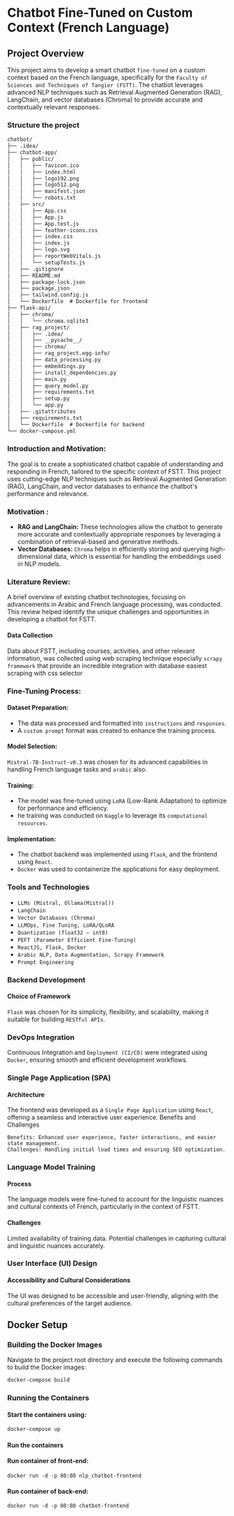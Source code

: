 # Chatbot Fine-Tuned on Custom Context (French Language)

## Project Overview

This project aims to develop a smart chatbot `fine-tuned` on a custom context based on the French language, specifically for the `Faculty of Sciences and Techniques of Tangier (FSTT)`. The chatbot leverages advanced NLP techniques such as Retrieval Augmented Generation (RAG), LangChain, and vector databases (Chroma) to provide accurate and contextually relevant responses.

### Structure the project 


```markdown
chatbot/
├── .idea/
├── chatbot-app/
│   ├── public/
│   │   ├── favicon.ico
│   │   ├── index.html
│   │   ├── logo192.png
│   │   ├── logo512.png
│   │   ├── manifest.json
│   │   └── robots.txt
│   ├── src/
│   │   ├── App.css
│   │   ├── App.js
│   │   ├── App.test.js
│   │   ├── feather-icons.css
│   │   ├── index.css
│   │   ├── index.js
│   │   ├── logo.svg
│   │   ├── reportWebVitals.js
│   │   └── setupTests.js
│   ├── .gitignore
│   ├── README.md
│   ├── package-lock.json
│   ├── package.json
│   ├── tailwind.config.js
│   └── Dockerfile  # Dockerfile for frontend
├── flask-api/
│   ├── chroma/
│   │   └── chroma.sqlite3
│   ├── rag_project/
│   │   ├── .idea/
│   │   ├── __pycache__/
│   │   ├── chroma/
│   │   ├── rag_project.egg-info/
│   │   ├── data_processing.py
│   │   ├── embeddings.py
│   │   ├── install_dependencies.py
│   │   ├── main.py
│   │   ├── query_model.py
│   │   ├── requirements.txt
│   │   ├── setup.py
│   │   └── app.py
│   ├── .gitattributes
│   ├── requirements.txt
│   └── Dockerfile  # Dockerfile for backend
└── docker-compose.yml
```

### Introduction and Motivation:

The goal is to create a sophisticated chatbot capable of understanding and responding in French, tailored to the specific context of FSTT. This project uses cutting-edge NLP techniques such as Retrieval Augmented Generation (RAG), LangChain, and vector databases to enhance the chatbot's performance and relevance.

### Motivation :


- **RAG and LangChain:** These technologies allow the chatbot to generate more accurate and contextually appropriate responses by leveraging a combination of retrieval-based and generative methods.
- **Vector Databases:** `Chroma` helps in efficiently storing and querying high-dimensional data, which is essential for handling the embeddings used in NLP models.

### Literature Review:

A brief overview of existing chatbot technologies, focusing on advancements in Arabic and French language processing, was conducted. This review helped identify the unique challenges and opportunities in developing a chatbot for FSTT.

#### Data Collection

Data about FSTT, including courses, activities, and other relevant information, was collected using web scraping technique especially `scrapy framework` that provide an incredible integration with database easiest scraping with css selector 

### Fine-Tuning Process:
#### Dataset Preparation:

- The data was processed and formatted into `instructions` and `responses`.
- A `custom prompt` format was created to enhance the training process.

#### Model Selection:

`Mistral-7B-Instruct-v0.3` was chosen for its advanced capabilities in handling French language tasks and `arabic` also.

#### Training:

- The model was fine-tuned using `LoRA` (Low-Rank Adaptation) to optimize for performance and efficiency.
- he training was conducted on `Kaggle` to leverage its `computational resources`.

#### Implementation:

- The chatbot backend was implemented using `Flask`, and the frontend using `React`.
- `Docker` was used to containerize the applications for easy deployment.

### Tools and Technologies

- `LLMs (Mistral, Ollama(Mistral))`
- `LangChain`
- `Vector Databases (Chroma)`
- `LLMOps, Fine Tuning, LoRA/QLoRA`
- `Quantization (float32 – int8)`
- `PEFT (Parameter Efficient Fine-Tuning)`
- `ReactJS, Flask, Docker`
- `Arabic NLP, Data Augmentation, Scrapy Framework`
- `Prompt Engineering`


### Backend Development
#### Choice of Framework

`Flask` was chosen for its simplicity, flexibility, and scalability, making it suitable for building `RESTful APIs`.


### DevOps Integration

Continuous Integration and `Deployment (CI/CD)` were integrated using `Docker`, ensuring smooth and efficient development workflows.

### Single Page Application (SPA)
#### Architecture

The frontend was developed as a `Single Page Application` using `React`, offering a seamless and interactive user experience.
Benefits and Challenges

    Benefits: Enhanced user experience, faster interactions, and easier state management.
    Challenges: Handling initial load times and ensuring SEO optimization.

### Language Model Training
#### Process

The language models were fine-tuned to account for the linguistic nuances and cultural contexts of French, particularly in the context of FSTT.
#### Challenges

Limited availability of training data.
Potential challenges in capturing cultural and linguistic nuances accurately.

### User Interface (UI) Design
#### Accessibility and Cultural Considerations

The UI was designed to be accessible and user-friendly, aligning with the cultural preferences of the target audience.

## Docker Setup

### Building the Docker Images

Navigate to the project root directory and execute the following commands to build the Docker images:

```bash
docker-compose build
```

### Running the Containers

#### Start the containers using:
```bash
docker-compose up
```

####  Run the containers
#### Run container of front-end:
    docker run -d -p 80:80 nlp_chatbot-frontend
#### Run container of back-end:
    docker run -d -p 80:80 chatbot-frontend
